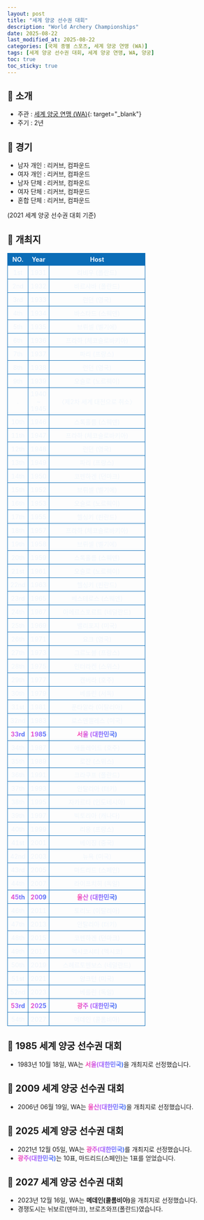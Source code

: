 ```yaml
---
layout: post
title: "세계 양궁 선수권 대회"
description: "World Archery Championships"
date: 2025-08-22
last_modified_at: 2025-08-22
categories: [국제 종별 스포츠, 세계 양궁 연맹 (WA)]
tags: [세계 양궁 선수권 대회, 세계 양궁 연맹, WA, 양궁]
toc: true
toc_sticky: true
---
```

<style>
    /* 테이블 서식 */
    table {
        width: 100%;
        border-collapse: collapse;
        font-size: 14px;
        color: #f0f6fc;
      }
      th, td {
        border: 1px solid #0B6DB7;
        padding: 5px;
        text-align: center;
        font-weight: normal;
      }
</style>
## 📜 소개
* 주관 : [세계 양궁 연맹 (WA)](https://www.worldarchery.sport/){: target="_blank"}
* 주기 : 2년

## 📜 경기
* 남자 개인 : 리커브, 컴파운드
* 여자 개인 : 리커브, 컴파운드
* 남자 단체 : 리커브, 컴파운드
* 여자 단체 : 리커브, 컴파운드
* 혼합 단체 : 리커브, 컴파운드

(2021 세계 양궁 선수권 대회 기준)

## 📜 개최지
<html>

<head>
    <meta charset="UTF-8">
</head>

<body>
    <table>
        <tr style="background: #0B6DB7;">
            <th style="width: 15%; font-weight: bold;">NO.</th>
            <th style="width: 15%; font-weight: bold;">Year</th>
            <th style="width: 70%; font-weight: bold;">Host</th>
        </tr>
        <tr>
            <th>1st</th>
            <th>1931</th>
            <th>리비우 (폴란드)</th>
        </tr>
        <tr>
            <th>2nd</th>
            <th>1932</th>
            <th>바르샤바 (폴란드)</th>
        </tr>
        <tr>
            <th>3rd</th>
            <th>1933</th>
            <th>런던 (영국)</th>
        </tr>
        <tr>
            <th>4th</th>
            <th>1934</th>
            <th>바스타드 (스웨덴)</th>
        </tr>
        <tr>
            <th>5th</th>
            <th>1935</th>
            <th>브뤼셀 (벨기에)</th>
        </tr>
        <tr>
            <th>6th</th>
            <th>1936</th>
            <th>프라하 (체코슬로바키아)</th>
        </tr>
        <tr>
            <th>7th</th>
            <th>1937</th>
            <th>파리 (프랑스)</th>
        </tr>
        <tr>
            <th>8th</th>
            <th>1938</th>
            <th>런던 (영국)</th>
        </tr>
        <tr>
            <th>9th</th>
            <th>1939</th>
            <th>오슬로 (노르웨이)</th>
        </tr>
        <tr>
            <th>.</th>
            <th>1940<br>~<br>1945</th>
            <th>〈제2차 세계 대전으로 취소〉</th>
        </tr>
        <tr>
            <th>10th</th>
            <th>1946</th>
            <th>스톡홀름 (스웨덴)</th>
        </tr>
        <tr>
            <th>11th</th>
            <th>1947</th>
            <th>프라하 (체코슬로바키아)</th>
        </tr>
        <tr>
            <th>12th</th>
            <th>1948</th>
            <th>런던 (영국)</th>
        </tr>
        <tr>
            <th>13th</th>
            <th>1949</th>
            <th>파리 (프랑스)</th>
        </tr>
        <tr>
            <th>14th</th>
            <th>1950</th>
            <th>코펜하겐 (던마크)</th>
        </tr>
        <tr>
            <th>15th</th>
            <th>1952</th>
            <th>브뤼셀 (벨기에)</th>
        </tr>
        <tr>
            <th>16th</th>
            <th>1953</th>
            <th>오슬로 (노르웨이)</th>
        </tr>
        <tr>
            <th>17th</th>
            <th>1955</th>
            <th>헬싱키 (핀란드)</th>
        </tr>
        <tr>
            <th>18th</th>
            <th>1957</th>
            <th>프라하 (체코슬로바키아)</th>
        </tr>
        <tr>
            <th>19th</th>
            <th>1958</th>
            <th>브뤼셀 (벨기에)</th>
        </tr>
        <tr>
            <th>20th</th>
            <th>1959</th>
            <th>스톡홀름 (스웨덴)</th>
        </tr>
        <tr>
            <th>21st</th>
            <th>1961</th>
            <th>오슬로 (노르웨이)</th>
        </tr>
        <tr>
            <th>22nd</th>
            <th>1963</th>
            <th>헬싱키 (핀란드)</th>
        </tr>
        <tr>
            <th>23rd</th>
            <th>1965</th>
            <th>베스테로스 (스웨덴)</th>
        </tr>
        <tr>
            <th>24th</th>
            <th>1967</th>
            <th>아메르스포르트 (네덜란드)</th>
        </tr>
        <tr>
            <th>25th</th>
            <th>1969</th>
            <th>밸리포지 (미국)</th>
        </tr>
        <tr>
            <th>26th</th>
            <th>1971</th>
            <th>요크 (영국)</th>
        </tr>
        <tr>
            <th>27th</th>
            <th>1973</th>
            <th>그르노블 (프랑스)</th>
        </tr>
        <tr>
            <th>28th</th>
            <th>1975</th>
            <th>인터라켄 (스위스)</th>
        </tr>
        <tr>
            <th>29th</th>
            <th>1977</th>
            <th>캔버라 (호주)</th>
        </tr>
        <tr>
            <th>30th</th>
            <th>1979</th>
            <th>베를린 (서독)</th>
        </tr>
        <tr>
            <th>31st</th>
            <th>1981</th>
            <th>푼타알라 (이탈리아)</th>
        </tr>
        <tr>
            <th>32nd</th>
            <th>1983</th>
            <th>로스앤젤레스 (미국)</th>
        </tr>
        <tr>
            <th><span style="background: text linear-gradient(to right, #FF43A8, #BE5DFA, #776CFF, #4172F2); font-weight: bold; -webkit-background-clip: text; -webkit-text-fill-color: transparent;">33rd</span></th>
            <th><span style="background: text linear-gradient(to right, #FF43A8, #BE5DFA, #776CFF, #4172F2); font-weight: bold; -webkit-background-clip: text; -webkit-text-fill-color: transparent;">1985</span></th>
            <th><span style="background: text linear-gradient(to right, #FF43A8, #BE5DFA, #776CFF, #4172F2); font-weight: bold; -webkit-background-clip: text; -webkit-text-fill-color: transparent;">서울 (대한민국)</span></th>
        </tr>
        <tr>
            <th>34th</th>
            <th>1987</th>
            <th>애들레이드 (호주)</th>
        </tr>
        <tr>
            <th>35th</th>
            <th>1989</th>
            <th>로잔 (스위스)</th>
        </tr>
        <tr>
            <th>36th</th>
            <th>1991</th>
            <th>크라쿠프 (폴란드)</th>
        </tr>
        <tr>
            <th>37th</th>
            <th>1993</th>
            <th>안탈리아 (터키)</th>
        </tr>
        <tr>
            <th>38th</th>
            <th>1995</th>
            <th>자카르타 (인도네시아)</th>
        </tr>
        <tr>
            <th>39th</th>
            <th>1997</th>
            <th>빅토리아 (캐나다)</th>
        </tr>
        <tr>
            <th>40th</th>
            <th>1999</th>
            <th>리옹 (프랑스)</th>
        </tr>
        <tr>
            <th>41st</th>
            <th>2001</th>
            <th>베이징 (중국)</th>
        </tr>
        <tr>
            <th>42nd</th>
            <th>2003</th>
            <th>뉴욕 (미국)</th>
        </tr>
        <tr>
            <th>43rd</th>
            <th>2005</th>
            <th>마드리드 (스페인)</th>
        </tr>
        <tr>
            <th>44th</th>
            <th>2007</th>
            <th>라이프치히 (독일)</th>
        </tr>
        <tr>
            <th><span style="background: text linear-gradient(to right, #FF43A8, #BE5DFA, #776CFF, #4172F2); font-weight: bold; -webkit-background-clip: text; -webkit-text-fill-color: transparent;">45th</span></th>
            <th><span style="background: text linear-gradient(to right, #FF43A8, #BE5DFA, #776CFF, #4172F2); font-weight: bold; -webkit-background-clip: text; -webkit-text-fill-color: transparent;">2009</span></th>
            <th><span style="background: text linear-gradient(to right, #FF43A8, #BE5DFA, #776CFF, #4172F2); font-weight: bold; -webkit-background-clip: text; -webkit-text-fill-color: transparent;">울산 (대한민국)</span></th>
        </tr>
        <tr>
            <th>46th</th>
            <th>2011</th>
            <th>토리노 (이탈리아)</th>
        </tr>
        <tr>
            <th>47th</th>
            <th>2013</th>
            <th>안탈리아 (터키)</th>
        </tr>
        <tr>
            <th>48th</th>
            <th>2015</th>
            <th>코펜하겐 (던마크)</th>
        </tr>
        <tr>
            <th>49th</th>
            <th>2017</th>
            <th>멕시코시티 (멕시코)</th>
        </tr>
        <tr>
            <th>50th</th>
            <th>2019</th>
            <th>스헤르토헨보스 (네덜란드)</th>
        </tr>
        <tr>
            <th>51st</th>
            <th>2021</th>
            <th>양크턴 (미국)</th>
        </tr>
        <tr>
            <th>52nd</th>
            <th>2023</th>
            <th>베를린 (독일)</th>
        </tr>
        <tr>
            <th><span style="background: text linear-gradient(to right, #FF43A8, #BE5DFA, #776CFF, #4172F2); font-weight: bold; -webkit-background-clip: text; -webkit-text-fill-color: transparent;">53rd</span></th>
            <th><span style="background: text linear-gradient(to right, #FF43A8, #BE5DFA, #776CFF, #4172F2); font-weight: bold; -webkit-background-clip: text; -webkit-text-fill-color: transparent;">2025</span></th>
            <th><span style="background: text linear-gradient(to right, #FF43A8, #BE5DFA, #776CFF, #4172F2); font-weight: bold; -webkit-background-clip: text; -webkit-text-fill-color: transparent;">광주 (대한민국)</span></th>
        </tr>
        <tr>
            <th>54th</th>
            <th>2027</th>
            <th>메데인 (콜롬비아)</th>
        </tr>
    </table>
</body>

</html>

## 📜 1985 세계 양궁 선수권 대회
* 1983년 10월 18일, WA는 <span style="background: text linear-gradient(to right, #FF43A8, #BE5DFA, #776CFF, #4172F2); font-weight: bold; -webkit-background-clip: text; -webkit-text-fill-color: transparent;">서울(대한민국)</span>을 개최지로 선정했습니다.

## 📜 2009 세계 양궁 선수권 대회
* 2006년 06월 19일, WA는 <span style="background: text linear-gradient(to right, #FF43A8, #BE5DFA, #776CFF, #4172F2); font-weight: bold; -webkit-background-clip: text; -webkit-text-fill-color: transparent;">울산(대한민국)</span>을 개최지로 선정했습니다.

## 📜 2025 세계 양궁 선수권 대회
* 2021년 12월 05일, WA는 <span style="background: text linear-gradient(to right, #FF43A8, #BE5DFA, #776CFF, #4172F2); font-weight: bold; -webkit-background-clip: text; -webkit-text-fill-color: transparent;">광주(대한민국)</span>를 개최지로 선정했습니다.
* <span style="background: text linear-gradient(to right, #FF43A8, #BE5DFA, #776CFF, #4172F2); font-weight: bold; -webkit-background-clip: text; -webkit-text-fill-color: transparent;">광주(대한민국)</span>는 10표, 마드리드(스페인)는 1표를 얻었습니다.

## 📜 2027 세계 양궁 선수권 대회
* 2023년 12월 16일, WA는 <span style="font-weight: bold;">메데인(콜롬비아)</span>을 개최지로 선정했습니다.
* 경쟁도시는 뉘보르(덴마크), 브로츠와프(폴란드)였습니다.
